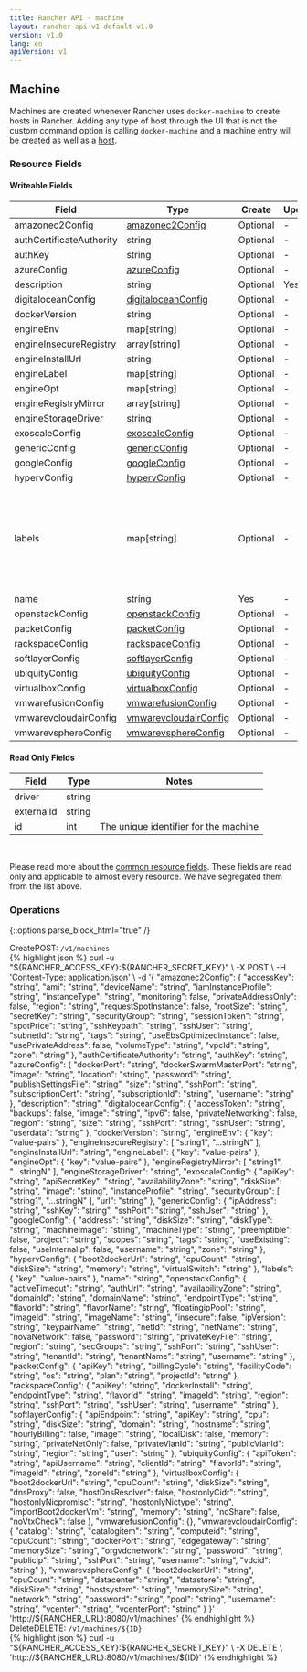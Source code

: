 ```yaml
---
title: Rancher API - machine
layout: rancher-api-v1-default-v1.0
version: v1.0
lang: en
apiVersion: v1
---
```


## Machine

Machines are created whenever Rancher uses `docker-machine` to create hosts in Rancher. Adding any type of host through the UI that is not the custom command option is calling `docker-machine` and a machine entry will be created as well as a [host]({{site.baseurl}}/rancher/{{page.version}}/{{page.lang}}/api/{{page.apiVersion}}/api-resources/host).

### Resource Fields

#### Writeable Fields

Field | Type | Create | Update | Default | Notes
---|---|---|---|---|---
amazonec2Config | [amazonec2Config]({{site.baseurl}}/rancher/{{page.version}}/{{page.lang}}/api/{{page.apiVersion}}/api-resources/amazonec2Config/) | Optional | - | - | 
authCertificateAuthority | string | Optional | - | - | 
authKey | string | Optional | - | - | 
azureConfig | [azureConfig]({{site.baseurl}}/rancher/{{page.version}}/{{page.lang}}/api/{{page.apiVersion}}/api-resources/azureConfig/) | Optional | - | - | 
description | string | Optional | Yes | - | 
digitaloceanConfig | [digitaloceanConfig]({{site.baseurl}}/rancher/{{page.version}}/{{page.lang}}/api/{{page.apiVersion}}/api-resources/digitaloceanConfig/) | Optional | - | - | 
dockerVersion | string | Optional | - | - | 
engineEnv | map[string] | Optional | - | - | 
engineInsecureRegistry | array[string] | Optional | - | - | 
engineInstallUrl | string | Optional | - | - | 
engineLabel | map[string] | Optional | - | - | 
engineOpt | map[string] | Optional | - | - | 
engineRegistryMirror | array[string] | Optional | - | - | 
engineStorageDriver | string | Optional | - | - | 
exoscaleConfig | [exoscaleConfig]({{site.baseurl}}/rancher/{{page.version}}/{{page.lang}}/api/{{page.apiVersion}}/api-resources/exoscaleConfig/) | Optional | - | - | 
genericConfig | [genericConfig]({{site.baseurl}}/rancher/{{page.version}}/{{page.lang}}/api/{{page.apiVersion}}/api-resources/genericConfig/) | Optional | - | - | 
googleConfig | [googleConfig]({{site.baseurl}}/rancher/{{page.version}}/{{page.lang}}/api/{{page.apiVersion}}/api-resources/googleConfig/) | Optional | - | - | 
hypervConfig | [hypervConfig]({{site.baseurl}}/rancher/{{page.version}}/{{page.lang}}/api/{{page.apiVersion}}/api-resources/hypervConfig/) | Optional | - | - | 
labels | map[string] | Optional | - | - | A map of key value pairs to be used as labels for the machine
name | string | Yes | - | - | 
openstackConfig | [openstackConfig]({{site.baseurl}}/rancher/{{page.version}}/{{page.lang}}/api/{{page.apiVersion}}/api-resources/openstackConfig/) | Optional | - | - | 
packetConfig | [packetConfig]({{site.baseurl}}/rancher/{{page.version}}/{{page.lang}}/api/{{page.apiVersion}}/api-resources/packetConfig/) | Optional | - | - | 
rackspaceConfig | [rackspaceConfig]({{site.baseurl}}/rancher/{{page.version}}/{{page.lang}}/api/{{page.apiVersion}}/api-resources/rackspaceConfig/) | Optional | - | - | 
softlayerConfig | [softlayerConfig]({{site.baseurl}}/rancher/{{page.version}}/{{page.lang}}/api/{{page.apiVersion}}/api-resources/softlayerConfig/) | Optional | - | - | 
ubiquityConfig | [ubiquityConfig]({{site.baseurl}}/rancher/{{page.version}}/{{page.lang}}/api/{{page.apiVersion}}/api-resources/ubiquityConfig/) | Optional | - | - | 
virtualboxConfig | [virtualboxConfig]({{site.baseurl}}/rancher/{{page.version}}/{{page.lang}}/api/{{page.apiVersion}}/api-resources/virtualboxConfig/) | Optional | - | - | 
vmwarefusionConfig | [vmwarefusionConfig]({{site.baseurl}}/rancher/{{page.version}}/{{page.lang}}/api/{{page.apiVersion}}/api-resources/vmwarefusionConfig/) | Optional | - | - | 
vmwarevcloudairConfig | [vmwarevcloudairConfig]({{site.baseurl}}/rancher/{{page.version}}/{{page.lang}}/api/{{page.apiVersion}}/api-resources/vmwarevcloudairConfig/) | Optional | - | - | 
vmwarevsphereConfig | [vmwarevsphereConfig]({{site.baseurl}}/rancher/{{page.version}}/{{page.lang}}/api/{{page.apiVersion}}/api-resources/vmwarevsphereConfig/) | Optional | - | - | 


#### Read Only Fields

Field | Type   | Notes
---|---|---
driver | string  | 
externalId | string  | 
id | int  | The unique identifier for the machine


<br>

Please read more about the [common resource fields]({{site.baseurl}}/rancher/{{page.version}}/{{page.lang}}/api/{{page.apiVersion}}/common/). These fields are read only and applicable to almost every resource. We have segregated them from the list above.

### Operations
{::options parse_block_html="true" /}
<a id="create"></a>
<div class="action"><span class="header">Create<span class="headerright">POST:  <code>/v1/machines</code></span></span>
<div class="action-contents"> {% highlight json %}
curl -u "${RANCHER_ACCESS_KEY}:${RANCHER_SECRET_KEY}" \
-X POST \
-H 'Content-Type: application/json' \
-d '{
	"amazonec2Config": {
		"accessKey": "string",
		"ami": "string",
		"deviceName": "string",
		"iamInstanceProfile": "string",
		"instanceType": "string",
		"monitoring": false,
		"privateAddressOnly": false,
		"region": "string",
		"requestSpotInstance": false,
		"rootSize": "string",
		"secretKey": "string",
		"securityGroup": "string",
		"sessionToken": "string",
		"spotPrice": "string",
		"sshKeypath": "string",
		"sshUser": "string",
		"subnetId": "string",
		"tags": "string",
		"useEbsOptimizedInstance": false,
		"usePrivateAddress": false,
		"volumeType": "string",
		"vpcId": "string",
		"zone": "string"
	},
	"authCertificateAuthority": "string",
	"authKey": "string",
	"azureConfig": {
		"dockerPort": "string",
		"dockerSwarmMasterPort": "string",
		"image": "string",
		"location": "string",
		"password": "string",
		"publishSettingsFile": "string",
		"size": "string",
		"sshPort": "string",
		"subscriptionCert": "string",
		"subscriptionId": "string",
		"username": "string"
	},
	"description": "string",
	"digitaloceanConfig": {
		"accessToken": "string",
		"backups": false,
		"image": "string",
		"ipv6": false,
		"privateNetworking": false,
		"region": "string",
		"size": "string",
		"sshPort": "string",
		"sshUser": "string",
		"userdata": "string"
	},
	"dockerVersion": "string",
	"engineEnv": {
		"key": "value-pairs"
	},
	"engineInsecureRegistry": [
		"string1",
		"...stringN"
	],
	"engineInstallUrl": "string",
	"engineLabel": {
		"key": "value-pairs"
	},
	"engineOpt": {
		"key": "value-pairs"
	},
	"engineRegistryMirror": [
		"string1",
		"...stringN"
	],
	"engineStorageDriver": "string",
	"exoscaleConfig": {
		"apiKey": "string",
		"apiSecretKey": "string",
		"availabilityZone": "string",
		"diskSize": "string",
		"image": "string",
		"instanceProfile": "string",
		"securityGroup": [
			"string1",
			"...stringN"
		],
		"url": "string"
	},
	"genericConfig": {
		"ipAddress": "string",
		"sshKey": "string",
		"sshPort": "string",
		"sshUser": "string"
	},
	"googleConfig": {
		"address": "string",
		"diskSize": "string",
		"diskType": "string",
		"machineImage": "string",
		"machineType": "string",
		"preemptible": false,
		"project": "string",
		"scopes": "string",
		"tags": "string",
		"useExisting": false,
		"useInternalIp": false,
		"username": "string",
		"zone": "string"
	},
	"hypervConfig": {
		"boot2dockerUrl": "string",
		"cpuCount": "string",
		"diskSize": "string",
		"memory": "string",
		"virtualSwitch": "string"
	},
	"labels": {
		"key": "value-pairs"
	},
	"name": "string",
	"openstackConfig": {
		"activeTimeout": "string",
		"authUrl": "string",
		"availabilityZone": "string",
		"domainId": "string",
		"domainName": "string",
		"endpointType": "string",
		"flavorId": "string",
		"flavorName": "string",
		"floatingipPool": "string",
		"imageId": "string",
		"imageName": "string",
		"insecure": false,
		"ipVersion": "string",
		"keypairName": "string",
		"netId": "string",
		"netName": "string",
		"novaNetwork": false,
		"password": "string",
		"privateKeyFile": "string",
		"region": "string",
		"secGroups": "string",
		"sshPort": "string",
		"sshUser": "string",
		"tenantId": "string",
		"tenantName": "string",
		"username": "string"
	},
	"packetConfig": {
		"apiKey": "string",
		"billingCycle": "string",
		"facilityCode": "string",
		"os": "string",
		"plan": "string",
		"projectId": "string"
	},
	"rackspaceConfig": {
		"apiKey": "string",
		"dockerInstall": "string",
		"endpointType": "string",
		"flavorId": "string",
		"imageId": "string",
		"region": "string",
		"sshPort": "string",
		"sshUser": "string",
		"username": "string"
	},
	"softlayerConfig": {
		"apiEndpoint": "string",
		"apiKey": "string",
		"cpu": "string",
		"diskSize": "string",
		"domain": "string",
		"hostname": "string",
		"hourlyBilling": false,
		"image": "string",
		"localDisk": false,
		"memory": "string",
		"privateNetOnly": false,
		"privateVlanId": "string",
		"publicVlanId": "string",
		"region": "string",
		"user": "string"
	},
	"ubiquityConfig": {
		"apiToken": "string",
		"apiUsername": "string",
		"clientId": "string",
		"flavorId": "string",
		"imageId": "string",
		"zoneId": "string"
	},
	"virtualboxConfig": {
		"boot2dockerUrl": "string",
		"cpuCount": "string",
		"diskSize": "string",
		"dnsProxy": false,
		"hostDnsResolver": false,
		"hostonlyCidr": "string",
		"hostonlyNicpromisc": "string",
		"hostonlyNictype": "string",
		"importBoot2dockerVm": "string",
		"memory": "string",
		"noShare": false,
		"noVtxCheck": false
	},
	"vmwarefusionConfig": {},
	"vmwarevcloudairConfig": {
		"catalog": "string",
		"catalogitem": "string",
		"computeid": "string",
		"cpuCount": "string",
		"dockerPort": "string",
		"edgegateway": "string",
		"memorySize": "string",
		"orgvdcnetwork": "string",
		"password": "string",
		"publicip": "string",
		"sshPort": "string",
		"username": "string",
		"vdcid": "string"
	},
	"vmwarevsphereConfig": {
		"boot2dockerUrl": "string",
		"cpuCount": "string",
		"datacenter": "string",
		"datastore": "string",
		"diskSize": "string",
		"hostsystem": "string",
		"memorySize": "string",
		"network": "string",
		"password": "string",
		"pool": "string",
		"username": "string",
		"vcenter": "string",
		"vcenterPort": "string"
	}
}' 'http://${RANCHER_URL}:8080/v1/machines'
{% endhighlight %}
</div></div>
<a id="delete"></a>
<div class="action"><span class="header">Delete<span class="headerright">DELETE:  <code>/v1/machines/${ID}</code></span></span>
<div class="action-contents"> {% highlight json %}
curl -u "${RANCHER_ACCESS_KEY}:${RANCHER_SECRET_KEY}" \
-X DELETE \
'http://${RANCHER_URL}:8080/v1/machines/${ID}'
{% endhighlight %}
</div></div>



